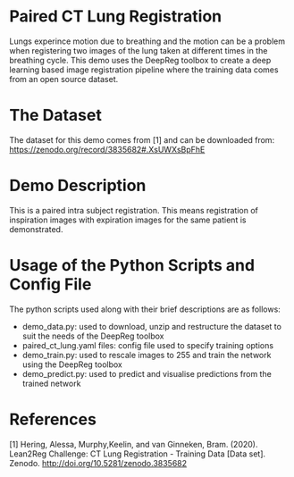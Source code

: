# Paired CT Lung Registration

Lungs experince motion due to breathing and the motion can be a problem when registering
two images of the lung taken at different times in the breathing cycle. This demo uses
the DeepReg toolbox to create a deep learning based image registration pipeline where
the training data comes from an open source dataset.

# The Dataset

The dataset for this demo comes from [1] and can be downloaded from:
https://zenodo.org/record/3835682#.XsUWXsBpFhE

# Demo Description

This is a paired intra subject registration. This means registration of inspiration
images with expiration images for the same patient is demonstrated.

# Usage of the Python Scripts and Config File

The python scripts used along with their brief descriptions are as follows:

- demo_data.py: used to download, unzip and restructure the dataset to suit the needs of
  the DeepReg toolbox
- paired_ct_lung.yaml files: config file used to specify training options
- demo_train.py: used to rescale images to 255 and train the network using the DeepReg
  toolbox
- demo_predict.py: used to predict and visualise predictions from the trained network

# References

[1] Hering, Alessa, Murphy,Keelin, and van Ginneken, Bram. (2020). Lean2Reg Challenge:
CT Lung Registration - Training Data [Data set]. Zenodo.
http://doi.org/10.5281/zenodo.3835682
